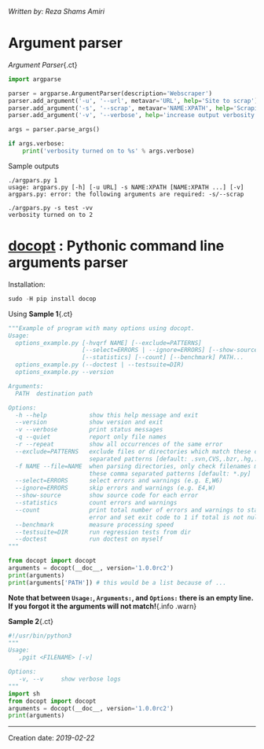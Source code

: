 _Written by: Reza Shams Amiri_
# Argument parser

_Argument Parser_{.ct}
``` python
import argparse

parser = argparse.ArgumentParser(description='Webscraper')
parser.add_argument('-u', '--url', metavar='URL', help='Site to scrap')
parser.add_argument('-s', '--scrap', metavar='NAME:XPATH', help='Scraping pattern', required=True, nargs='+')
parser.add_argument('-v', '--verbose', help='increase output verbosity', action='count', default=0)

args = parser.parse_args()

if args.verbose:
    print('verbosity turned on to %s' % args.verbose)
```
Sample outputs
```
./argpars.py 1
usage: argpars.py [-h] [-u URL] -s NAME:XPATH [NAME:XPATH ...] [-v]
argpars.py: error: the following arguments are required: -s/--scrap
```

``` 
./argpars.py -s test -vv
verbosity turned on to 2
```

# [docopt](https://github.com/docopt/docopt) : Pythonic command line arguments parser
Installation:
``` python
sudo -H pip install docop
```
Using
__Sample 1__{.ct}
``` python
"""Example of program with many options using docopt.
Usage:
  options_example.py [-hvqrf NAME] [--exclude=PATTERNS]
                     [--select=ERRORS | --ignore=ERRORS] [--show-source]
                     [--statistics] [--count] [--benchmark] PATH...
  options_example.py (--doctest | --testsuite=DIR)
  options_example.py --version

Arguments:
  PATH  destination path

Options:
  -h --help            show this help message and exit
  --version            show version and exit
  -v --verbose         print status messages
  -q --quiet           report only file names
  -r --repeat          show all occurrences of the same error
  --exclude=PATTERNS   exclude files or directories which match these comma
                       separated patterns [default: .svn,CVS,.bzr,.hg,.git]
  -f NAME --file=NAME  when parsing directories, only check filenames matching
                       these comma separated patterns [default: *.py]
  --select=ERRORS      select errors and warnings (e.g. E,W6)
  --ignore=ERRORS      skip errors and warnings (e.g. E4,W)
  --show-source        show source code for each error
  --statistics         count errors and warnings
  --count              print total number of errors and warnings to standard
                       error and set exit code to 1 if total is not null
  --benchmark          measure processing speed
  --testsuite=DIR      run regression tests from dir
  --doctest            run doctest on myself
"""

from docopt import docopt
arguments = docopt(__doc__, version='1.0.0rc2')
print(arguments)
print(arguments['PATH']) # this would be a list because of ...

```
__Note that between `Usage:`, `Arguments:`, and `Options:` there is an empty line. If you forgot it the arguments will not match!__{.info .warn}

__Sample 2__{.ct}
``` python
#!/usr/bin/python3
"""
Usage:
   ,pgit <FILENAME> [-v]

Options:
   -v, --v     show verbose logs
"""
import sh
from docopt import docopt
arguments = docopt(__doc__, version='1.0.0rc2')
print(arguments)
```

* * *
Creation date: _2019-02-22_
